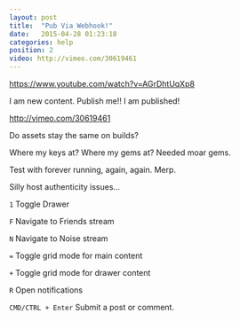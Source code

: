 ```yaml
---
layout: post
title:  "Pub Via Webhook!"
date:   2015-04-28 01:23:18
categories: help
position: 2
video: http://vimeo.com/30619461
---
```

https://www.youtube.com/watch?v=AGrDhtUqXp8

I am new content. Publish me!! I am published!

http://vimeo.com/30619461

Do assets stay the same on builds?

Where my keys at? Where my gems at? Needed moar gems.

Test with forever running, again, again. Merp.

Silly host authenticity issues…

`1` Toggle Drawer

`F` Navigate to Friends stream

`N` Navigate to Noise stream

`=` Toggle grid mode for main content

`+` Toggle grid mode for drawer content

`R` Open notifications

`CMD/CTRL + Enter` Submit a post or comment.
